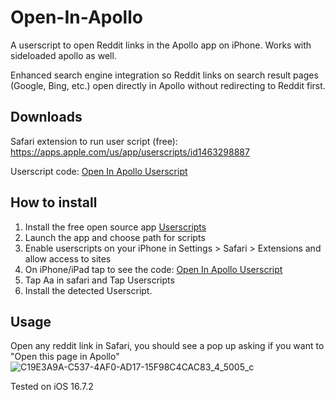 # Open-In-Apollo

A userscript to open Reddit links in the Apollo app on iPhone. Works with sideloaded apollo as well.

Enhanced search engine integration so Reddit links on search result pages (Google, Bing, etc.) open directly in Apollo without redirecting to Reddit first.

## Downloads
Safari extension to run user script (free): https://apps.apple.com/us/app/userscripts/id1463298887  
  
Userscript code: [Open In Apollo Userscript][OpenInApollo]

## How to install

1. Install the free open source app [Userscripts](https://apps.apple.com/us/app/userscripts/id1463298887)  
2. Launch the app and choose path for scripts  
3. Enable userscripts on your iPhone in Settings > Safari > Extensions and allow access to sites
4. On iPhone/iPad tap to see the code: [Open In Apollo Userscript][OpenInApollo]
5. Tap Aa in safari and Tap Userscripts  
6. Install the detected Userscript.  

## Usage
Open any reddit link in Safari, you should see a pop up asking if you want to "Open this page in Apollo"
![C19E3A9A-C537-4AF0-AD17-15F98C4CAC83_4_5005_c](https://github.com/AnthonyGress/Open-In-Apollo/assets/70029654/2c719d2d-7f7b-42d7-b35a-60cdb571d92c)


Tested on iOS 16.7.2

[OpenInApollo]: https://raw.githubusercontent.com/AnthonyGress/Open-In-Apollo/refs/heads/main/open-in-apollo.user.js
